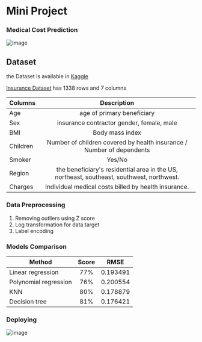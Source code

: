 # Mini Project 
### Medical Cost Prediction

![image](https://user-images.githubusercontent.com/71708747/147376275-d8301925-42aa-4257-86d9-18f6b350156f.png)



## Dataset
the Dataset is available in [Kaggle](https://www.kaggle.com/)

[Insurance Dataset](https://www.kaggle.com/mirichoi0218/insurance) has 1338 rows and 7 columns



| Columns       | Description  |
| ------------- |:-------------:|
| Age           | age of primary beneficiary |
| Sex           | insurance contractor gender, female, male |
| BMI           | Body mass index |
| Children      | Number of children covered by health insurance / Number of dependents |
| Smoker        | Yes/No |
| Region        | the beneficiary's residential area in the US, northeast, southeast, southwest, northwest. |
| Charges       |  Individual medical costs billed by health insurance. |




### Data Preprocessing

1. Removing outliers using Z score
2. Log transformation for data target
3. Label encoding




### Models Comparison



| Method                | Score    | RMSE     |
| ----------------------|:--------:|:--------:|
| Linear regression     | 77%      | 0.193491 |
| Polynomial regression | 76%      | 0.200554 |
| KNN                   | 80%      | 0.178879 |
| Decision tree         | 81%      | 0.176421 |





### Deploying


![image](https://user-images.githubusercontent.com/71708747/147376365-f59dce51-6c6f-47d0-b564-0128128399d9.png)


